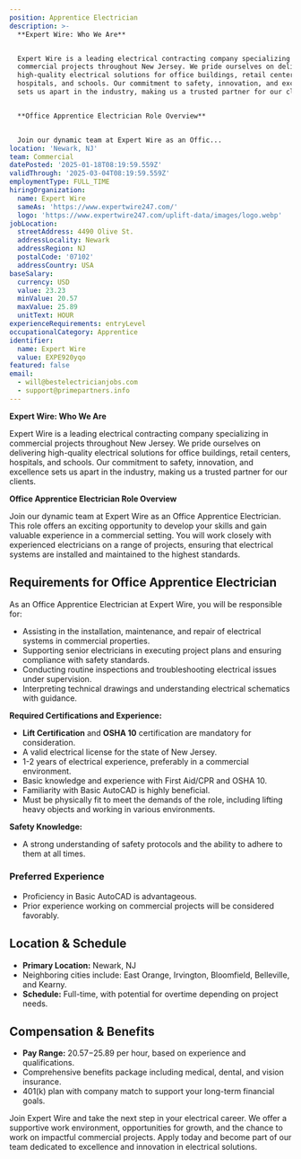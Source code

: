 ```yaml
---
position: Apprentice Electrician
description: >-
  **Expert Wire: Who We Are**


  Expert Wire is a leading electrical contracting company specializing in
  commercial projects throughout New Jersey. We pride ourselves on delivering
  high-quality electrical solutions for office buildings, retail centers,
  hospitals, and schools. Our commitment to safety, innovation, and excellence
  sets us apart in the industry, making us a trusted partner for our clients.


  **Office Apprentice Electrician Role Overview**


  Join our dynamic team at Expert Wire as an Offic...
location: 'Newark, NJ'
team: Commercial
datePosted: '2025-01-18T08:19:59.559Z'
validThrough: '2025-03-04T08:19:59.559Z'
employmentType: FULL_TIME
hiringOrganization:
  name: Expert Wire
  sameAs: 'https://www.expertwire247.com/'
  logo: 'https://www.expertwire247.com/uplift-data/images/logo.webp'
jobLocation:
  streetAddress: 4490 Olive St.
  addressLocality: Newark
  addressRegion: NJ
  postalCode: '07102'
  addressCountry: USA
baseSalary:
  currency: USD
  value: 23.23
  minValue: 20.57
  maxValue: 25.89
  unitText: HOUR
experienceRequirements: entryLevel
occupationalCategory: Apprentice
identifier:
  name: Expert Wire
  value: EXPE920yqo
featured: false
email:
  - will@bestelectricianjobs.com
  - support@primepartners.info
---
```




**Expert Wire: Who We Are**

Expert Wire is a leading electrical contracting company specializing in commercial projects throughout New Jersey. We pride ourselves on delivering high-quality electrical solutions for office buildings, retail centers, hospitals, and schools. Our commitment to safety, innovation, and excellence sets us apart in the industry, making us a trusted partner for our clients.

**Office Apprentice Electrician Role Overview**

Join our dynamic team at Expert Wire as an Office Apprentice Electrician. This role offers an exciting opportunity to develop your skills and gain valuable experience in a commercial setting. You will work closely with experienced electricians on a range of projects, ensuring that electrical systems are installed and maintained to the highest standards.

## Requirements for Office Apprentice Electrician

As an Office Apprentice Electrician at Expert Wire, you will be responsible for:

- Assisting in the installation, maintenance, and repair of electrical systems in commercial properties.
- Supporting senior electricians in executing project plans and ensuring compliance with safety standards.
- Conducting routine inspections and troubleshooting electrical issues under supervision.
- Interpreting technical drawings and understanding electrical schematics with guidance.

**Required Certifications and Experience:**

- **Lift Certification** and **OSHA 10** certification are mandatory for consideration.
- A valid electrical license for the state of New Jersey.
- 1-2 years of electrical experience, preferably in a commercial environment.
- Basic knowledge and experience with First Aid/CPR and OSHA 10.
- Familiarity with Basic AutoCAD is highly beneficial.
- Must be physically fit to meet the demands of the role, including lifting heavy objects and working in various environments.

**Safety Knowledge:**

- A strong understanding of safety protocols and the ability to adhere to them at all times.

### Preferred Experience

- Proficiency in Basic AutoCAD is advantageous.
- Prior experience working on commercial projects will be considered favorably.

## Location & Schedule

- **Primary Location:** Newark, NJ
- Neighboring cities include: East Orange, Irvington, Bloomfield, Belleville, and Kearny.
- **Schedule:** Full-time, with potential for overtime depending on project needs.

## Compensation & Benefits

- **Pay Range:** $20.57-$25.89 per hour, based on experience and qualifications.
- Comprehensive benefits package including medical, dental, and vision insurance.
- 401(k) plan with company match to support your long-term financial goals.

Join Expert Wire and take the next step in your electrical career. We offer a supportive work environment, opportunities for growth, and the chance to work on impactful commercial projects. Apply today and become part of our team dedicated to excellence and innovation in electrical solutions.
